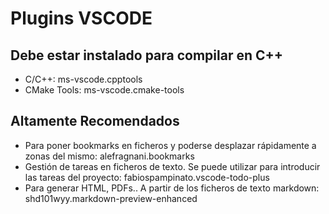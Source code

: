 # Plugins  VSCODE
## Debe estar instalado para compilar en C++
* C/C++: ms-vscode.cpptools
* CMake Tools: ms-vscode.cmake-tools

## Altamente Recomendados
* Para poner bookmarks en ficheros y poderse desplazar rápidamente a zonas del mismo: alefragnani.bookmarks
* Gestión de tareas en ficheros de texto. Se puede utilizar para introducir las tareas del proyecto: fabiospampinato.vscode-todo-plus
* Para generar HTML, PDFs.. A partir de los ficheros de texto markdown: shd101wyy.markdown-preview-enhanced